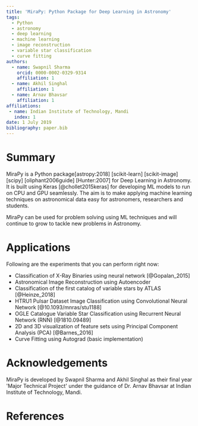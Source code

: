 ```yaml
---
title: 'MiraPy: Python Package for Deep Learning in Astronomy'
tags:
  - Python
  - astronomy
  - deep learning
  - machine learning
  - image reconstruction
  - variable star classification
  - curve fitting
authors:
  - name: Swapnil Sharma
    orcid: 0000-0002-0329-9314
    affiliation: 1
  - name: Akhil Singhal
    affiliation: 1
  - name: Arnav Bhavsar
    affiliation: 1
affiliations:
 - name: Indian Institute of Technology, Mandi
   index: 1
date: 1 July 2019
bibliography: paper.bib
---
```


# Summary

MiraPy is a Python package[astropy:2018] [scikit-learn] [scikit-image] [scipy] [oliphant2006guide] [Hunter:2007] for Deep Learning in Astronomy. It is built using
Keras [@chollet2015keras] for developing ML models to run on CPU and GPU seamlessly. The
aim is to make applying machine learning techniques on astronomical data easy
for astronomers, researchers and students.

MiraPy can be used for problem solving using ML techniques and will continue to grow to tackle new problems in Astronomy. 

# Applications

Following are the experiments that you can perform right now:

- Classification of X-Ray Binaries using neural network [@Gopalan_2015]
- Astronomical Image Reconstruction using Autoencoder
- Classification of the first catalog of variable stars by ATLAS [@Heinze_2018]
- HTRU1 Pulsar Dataset Image Classification using Convolutional Neural Network [@10.1093/mnras/stu1188]
- OGLE Catalogue Variable Star Classification using Recurrent Neural Network (RNN) [@1810.09489]
- 2D and 3D visualization of feature sets using Principal Component Analysis (PCA) [@Barnes_2016]
- Curve Fitting using Autograd (basic implementation)

# Acknowledgements
MiraPy is developed by Swapnil Sharma and Akhil Singhal as their final year 'Major Technical Project' under the guidance of Dr. Arnav Bhavsar at Indian Institute of Technology, Mandi.

# References
